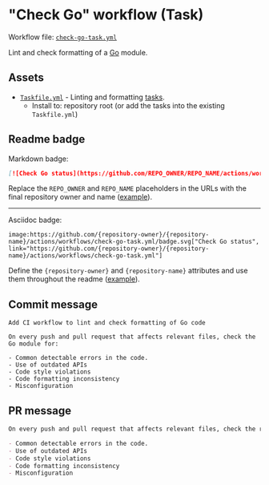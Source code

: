 # "Check Go" workflow (Task)

Workflow file: [`check-go-task.yml`](check-go-task.yml)

Lint and check formatting of a [Go](https://golang.org/) module.

## Assets

- [`Taskfile.yml`](assets/check-go-task/Taskfile.yml) - Linting and formatting [tasks](https://taskfile.dev/).
  - Install to: repository root (or add the tasks into the existing `Taskfile.yml`)

## Readme badge

Markdown badge:

```markdown
[![Check Go status](https://github.com/REPO_OWNER/REPO_NAME/actions/workflows/check-go-task.yml/badge.svg)](https://github.com/REPO_OWNER/REPO_NAME/actions/workflows/check-go-task.yml)
```

Replace the `REPO_OWNER` and `REPO_NAME` placeholders in the URLs with the final repository owner and name ([example](https://raw.githubusercontent.com/arduino-libraries/ArduinoIoTCloud/master/README.md)).

---

Asciidoc badge:

```adoc
image:https://github.com/{repository-owner}/{repository-name}/actions/workflows/check-go-task.yml/badge.svg["Check Go status", link="https://github.com/{repository-owner}/{repository-name}/actions/workflows/check-go-task.yml"]
```

Define the `{repository-owner}` and `{repository-name}` attributes and use them throughout the readme ([example](https://raw.githubusercontent.com/arduino-libraries/WiFiNINA/master/README.adoc)).

## Commit message

```
Add CI workflow to lint and check formatting of Go code

On every push and pull request that affects relevant files, check the Go module for:

- Common detectable errors in the code.
- Use of outdated APIs
- Code style violations
- Code formatting inconsistency
- Misconfiguration
```

## PR message

```markdown
On every push and pull request that affects relevant files, check the repository's [Go](https://golang.org/) module for:

- Common detectable errors in the code.
- Use of outdated APIs
- Code style violations
- Code formatting inconsistency
- Misconfiguration
```
